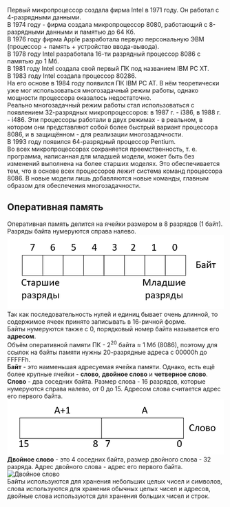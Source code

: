 Первый микропроцессор создала фирма Intel в 1971 году. Он работал с 4-разрядными данными.  
В 1974 году - фирма создала микропроцессор 8080, работающий с 8-разрядными данными и памятью до 64 Кб.  
В 1976 году фирма Apple разработала первую персональную ЭВМ (процессор + память + устройство ввода-вывода).  
В 1978 году Intel разработала 16-ти разрядный процессор 8086 с памятью до 1 Мб.  
В 1981 году Intel создала свой первый ПК под названием IBM PC XT.  
В 1983 году Intel создала процессор 80286.  
На его основе в 1984 году появился ПК IBM PC AT. В нём теоретически уже мог использоваться многозадачный режим работы, однако мощности процессора оказалось недостаточно.  
Реально многозадачный режим работы стал использоваться с появлением 32-разрядных микропроцессоров: в 1987 г. - i386, в 1988 г. - i486. Эти процессоры работали в двух режимах - в реальном, в котором они представляют собой более быстрый вариант процессора 8086, и в защищённом - для реализации многозадачности.  
В 1993 году появился 64-разрядный процессор Pentium.  
Во всех микропроцессорах сохраняется преемственность, т. е. программа, написанная для младшей модели, может быть без изменений выполнена на более старших моделях. Это обеспечивается тем, что в основе всех процессоров лежит система команд процессора 8086. В новые модели лишь добавляются новые команды, главным образом для обеспечения многозадачности.  
## Оперативная память
Оперативная память делится на ячейки размером в 8 разрядов (1 байт). Разряды байта нумеруются справа налево.  
![Разряды байта](../Pictures/01_01.%20Разряды%20байта.png)  
Так как последовательность нулей и единиц бывает очень длинной, то содержимое ячеек принято записывать в 16-ричной форме.  
Байты нумеруются также с 0, порядковый номер байта называется его **адресом**.  
Объём оперативной памяти ПК - $2^{20}$ байта ≈ 1 Мб (8086), поэтому для ссылок на байты памяти нужны 20-разрядные адреса с 00000h до FFFFFh.  
**Байт** - это наименьшая адресуемая ячейка памяти. Однако, есть ещё более крупные ячейки - **слово**, **двойное слово** и **четверное слово**.  
**Слово** - два соседних байта. Размер слова - 16 разрядов, которые нумеруются справа налево, от 0 до 15. Адресом слова считается адрес его первого байта.  
![Слово](../Pictures/01_02.%20Слово.png)  
**Двойное слово** - это 4 соседних байта, размер двойного слова - 32 разряда. Адрес двойного слова - адрес его первого байта.  
![Двойное слово](01_03.%20Двойное%20слово.png)  
Байты используются для хранения небольших целых чисел и символов, слова используются для хранения обычных целых чисел и адресов, двойные слова используются для хранения больших чисел и строк.  
